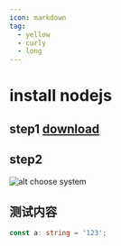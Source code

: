```yaml
---
icon: markdown
tag:
  - yellow
  - curly
  - long
---
```

# install nodejs
## step1 [download](https://nodejs.org/en/download)
## step2 
![alt choose system](http://img.brinish.eu.org:5205/images/2023/04/11/a21a3cd996bf10e6a5c6e94ea5500889.png)

## 测试内容
```typescript
const a: string = '123';
```